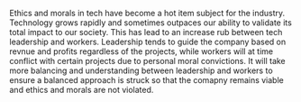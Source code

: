 Ethics and morals in tech have become a hot item subject for the industry. Technology grows rapidly and sometimes outpaces our ability to validate its total impact to our society. This has lead to an increase rub between tech leadership and workers. Leadership tends to guide the company based on revnue and profits regardless of the projects, while workers will at time conflict with certain projects due to personal moral convictions. It will take more balancing and understanding between leadership and workers to ensure a balanced approach is struck so that the comapny remains viable and ethics and morals are not violated. 
